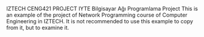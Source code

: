 IZTECH CENG421 PROJECT
IYTE Bilgisayar Ağı Programlama Project
This is an example of the project of Network Programming course of Computer Engineering in IZTECH. It is not recommended to use this example to copy from it, but to examine it.
 
